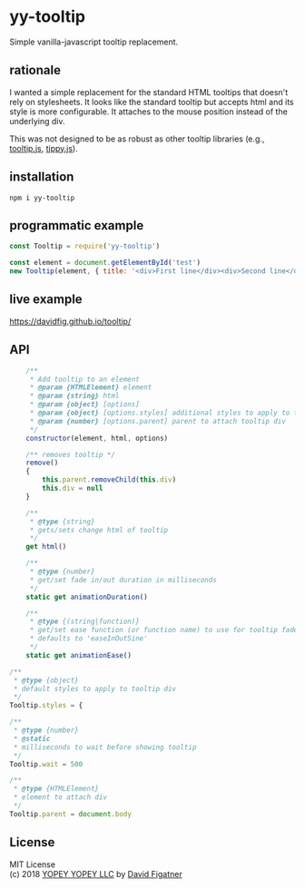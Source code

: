 # yy-tooltip
Simple vanilla-javascript tooltip replacement. 

## rationale

I wanted a simple replacement for the standard HTML tooltips that doesn't rely on stylesheets. It looks like the standard tooltip but accepts html and its style is more configurable. It attaches to the mouse position instead of the underlying div.

This was not designed to be as robust as other tooltip libraries (e.g., [tooltip.js](https://www.npmjs.com/search?q=tooltip.js), [tippy.js](https://www.npmjs.com/package/tippy.js)). 

## installation

    npm i yy-tooltip

## programmatic example

```js
const Tooltip = require('yy-tooltip')

const element = document.getElementById('test')
new Tooltip(element, { title: '<div>First line</div><div>Second line</div>', styles: { background: 'black', color: 'white' }})
```

## live example
https://davidfig.github.io/tooltip/

## API
```js
    /**
     * Add tooltip to an element
     * @param {HTMLElement} element
     * @param {string} html
     * @param {object} [options]
     * @param {object} [options.styles] additional styles to apply to tooltip (e.g., backgroundColor: 'red')
     * @param {number} [options.parent] parent to attach tooltip div
     */
    constructor(element, html, options)

    /** removes tooltip */
    remove()
    {
        this.parent.removeChild(this.div)
        this.div = null
    }

    /**
     * @type {string}
     * gets/sets change html of tooltip
     */
    get html()

    /**
     * @type {number}
     * get/set fade in/out duration in milliseconds
     */
    static get animationDuration()

    /**
     * @type {(string|function)}
     * get/set ease function (or function name) to use for tooltip fade
     * defaults to 'easeInOutSine'
     */
    static get animationEase()

/**
 * @type {object}
 * default styles to apply to tooltip div
 */
Tooltip.styles = {

/**
 * @type {number}
 * @static
 * milliseconds to wait before showing tooltip
 */
Tooltip.wait = 500

/**
 * @type {HTMLElement}
 * element to attach div
 */
Tooltip.parent = document.body

```
## License  
MIT License  
(c) 2018 [YOPEY YOPEY LLC](https://yopeyopey.com/) by [David Figatner](https://twitter.com/yopey_yopey/)
